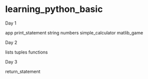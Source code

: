 # learning_python_basic
Day 1


app
print_statement
string
numbers
simple_calculator
matlib_game

Day 2


lists
tuples
functions


Day 3


return_statement

